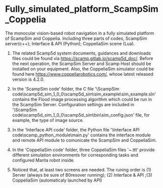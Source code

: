 # Fully_simulated_platform_ScampSim_Coppelia
The monocular vision-based robot navigation in a fully simulated platform of ScampSim and Coppelia. Including three parts of codes, ScampSim server(c++); Interface &amp; API (Python); CoppeliaSim scene (Lua).

1. The related Scamp5d system documents, guidances and downloads files could be found via https://scamp.gitlab.io/scamp5d_doc/. Before the next operation, the ScampSim Server and Scamp Host should be installed on your equipment. Also, the CoppeliaSim simulator could be found here https://www.coppeliarobotics.com/, whose latest released version is 4.2.0.

2. In the 'ScampSim code' folder, the C file '\ScampSim code\scamp5d_sim_1_0_0\scamp5d_sim\sim_example\sim_example.sln' contains the Flood image processing algorithm which could be run in the ScampSim Server. Configuration settings are included in '\ScampSim code\scamp5d_sim_1_0_0\scamp5d_sim\bin\sim_config.json' file, for example, the type of image source.

3. In the 'Interface API code' folder, the Python file '\Interface API code\scamp_python_module\main.py' contains the interface module and remote API module to comunicate the ScampSim and CoppeliaSim. 

4. In the 'CoppeliaSim code' folder, three CoppeliaSim files '~.ttt' provide different simulation environments for corresponding tasks and configured Manta robot inside.

5. Noticed that, at least two screens are needed. The runing order is (1) Server (always be sure of B0resover running); (2) Interface & API ;(3) CoppeliaSim (automaticaly launched by API)
